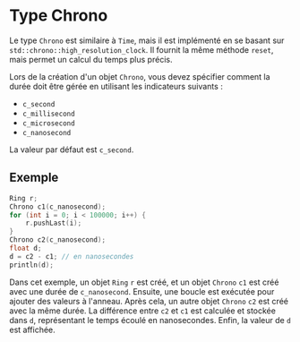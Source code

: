 # Type Chrono

Le type `Chrono` est similaire à `Time`, mais il est implémenté en se basant sur `std::chrono::high_resolution_clock`. Il fournit la même méthode `reset`, mais permet un calcul du temps plus précis.

Lors de la création d'un objet `Chrono`, vous devez spécifier comment la durée doit être gérée en utilisant les indicateurs suivants :
- `c_second`
- `c_millisecond`
- `c_microsecond`
- `c_nanosecond`

La valeur par défaut est `c_second`.

## Exemple

```cpp
Ring r;
Chrono c1(c_nanosecond);
for (int i = 0; i < 100000; i++) {
    r.pushLast(i);
}
Chrono c2(c_nanosecond);
float d;
d = c2 - c1; // en nanosecondes
println(d);
```

Dans cet exemple, un objet `Ring` `r` est créé, et un objet `Chrono` `c1` est créé avec une durée de `c_nanosecond`. Ensuite, une boucle est exécutée pour ajouter des valeurs à l'anneau. Après cela, un autre objet `Chrono` `c2` est créé avec la même durée. La différence entre `c2` et `c1` est calculée et stockée dans `d`, représentant le temps écoulé en nanosecondes. Enfin, la valeur de `d` est affichée.